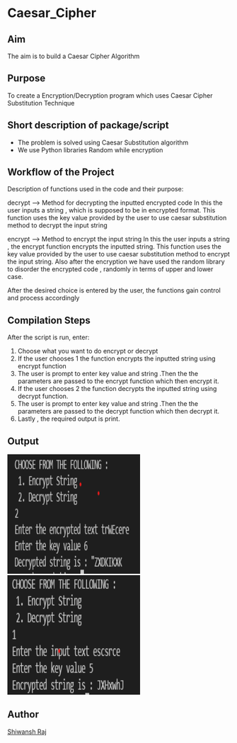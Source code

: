 # Caesar_Cipher

## Aim

The aim is to build a Caesar Cipher Algorithm


## Purpose

To create a Encryption/Decryption program which uses Caesar Cipher Substitution Technique


## Short description of package/script

- The problem is solved using Caesar Substitution algorithm
- We use Python libraries Random while encryption


## Workflow of the Project

Description of functions used in the code and their purpose:

decrypt --> Method for decrypting the inputted encrypted code
In this the user inputs a string , which is supposed to be in encrypted format.
This function uses the key value provided by the user to use caesar substitution method to decrypt the input string

encrypt --> Method to encrypt the input string
In this the user inputs a string , the encrypt function encrypts the inputted string.
This function uses the key value provided by the user to use caesar substitution method to encrypt the input string.
Also after the encryption we have used the random library to disorder the encrypted code , randomly in terms of upper and lower case.



After the desired choice is entered by the user, the  functions gain control and process accordingly


## Compilation Steps

After the script is run, enter:

1. Choose what you want to do encrypt or decrypt
2. If the user chooses 1 the function encrypts the inputted string using encrypt function
3. The user is prompt to enter key value and string .Then the the parameters are passed to the encrypt function which then encrypt it.
4. If the user chooses 2 the function decrypts the inputted string using decrypt function.
5. The user is prompt to enter key value and string .Then the the parameters are passed to the decrypt function which then decrypt it.
6. Lastly , the required output is print.



## Output

<img width = 300 height = 270 src="../Caesar Cipher/Images/DecryptedString.png">
<img width = 300 height = 270 src="../Caesar Cipher/Images/EncryptedStringOutput.png">


## Author

[Shiwansh Raj](https://github.com/photon149)

